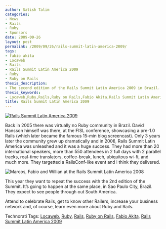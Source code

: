 ```yaml
---
author: Satish Talim
categories:
- News
- Rails
- Ruby
- Sponsors
date: 2009-09-26
layout: post
permalink: /2009/09/26/rails-summit-latin-america-2009/
tags:
- fabio akita
- Locaweb
- Rails
- Rails Summit Latin America 2009
- Ruby
- Ruby on Rails
thesis_description:
- The second edition of the Rails Summit Latin America 2009 in Brazil.
thesis_keywords:
- Locaweb,Ruby,Rails,Ruby on Rails,Fabio Akita,Rails Summit Latin America 2009
title: Rails Summit Latin America 2009
---
```


<div>
  <p>
    <a href="http://www.railssummit.com.br/"><img class="alignright" style="border: 0px none ;" src="http://rubylearning.com/images/rails_summit_2009.png" alt="Rails Summit Latin America 2009" title="Rails Summit Latin America 2009" /></a>
  </p>
  
  <p>
    Back in 2005 there was virtually no Ruby community in Brazil. David Hansson himself was there, at the FISL conference, showcasing a pre-1.0 Rails (which later became the famous 15-min blog screencast). Only 3 years later the community grew up dramatically and in 2008, Rails Summit Latin America was unleashed and it was a huge success. They had more than 20 international speakers, more than 550 attendees in 2 full days with 2 parallel tracks, real-time translators, coffee-break, lunch, ubiquitous wi-fi, and much more. They targetted a RailsConf-like event and I think they delivered.
  </p>
  
  <p>
    <img class="alignright" style="border: 0px none ;" src="http://rubylearning.com/images/MarcosFabioWillian.jpg" alt="Marcos, Fabio and Willian at the Rails Summit Latin America 2008" title="Marcos, Fabio and Willian at the Rails Summit Latin America 2008" />
  </p>
  
  <p>
    This year they want to repeat the success with the 2nd edition of the Summit. It&#8217;s going to happen at the same place, in Sao Paulo City, Brazil. They expect to see people through out South America.
  </p>
  
  <p>
    Attend to celebrate Rails, get to know other Railers, increase your business network and, of course, learn even more about Ruby and Rails.
  </p>
</div>

Technorati Tags: <a href="http://technorati.com/tag/Locaweb" rel="tag">Locaweb</a>, <a href="http://technorati.com/tag/Ruby" rel="tag">Ruby</a>, <a href="http://technorati.com/tag/Rails" rel="tag">Rails</a>, <a href="http://technorati.com/tag/Ruby+on+Rails" rel="tag">Ruby on Rails</a>, <a href="http://technorati.com/tag/Fabio+Akita" rel="tag">Fabio Akita</a>, <a href="http://technorati.com/tag/Rails+Summit+Latin+America+2009" rel="tag">Rails Summit Latin America 2009</a>
